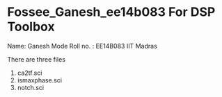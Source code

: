 # Fossee_Ganesh_ee14b083 For DSP Toolbox
Name: Ganesh Mode 
Roll no. : EE14B083 
IIT Madras  

There are three files
1. ca2tf.sci
2. ismaxphase.sci
3. notch.sci
